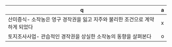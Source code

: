 q | a
---|---
산미증식- 소작농은 영구 경작권을 잃고 지주와 불리한 조건으로 계약하게 되었다		| x
토지조사사업- 관습적인 경작권을 상실한 소작농의 동향을 살펴본다		| o